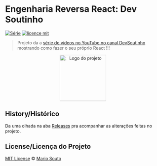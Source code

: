 # Engenharia Reversa React: Dev Soutinho 

[![Série](https://img.shields.io/badge/DevSoutinho-EngenhariaReversaReact-orange)](https://www.youtube.com/watch?v=jOAU81jdi-c&list=PLTcmLKdIkOWmeNferJ292VYKBXydGeDej)
[![licence mit](https://img.shields.io/badge/licence-MIT-blue.svg)](https://github.com/afonsopacifer/open-source-boilerplate/blob/master/LICENSE.md)

> Projeto da a [série de vídeos no YouTube no canal DevSoutinho](https://www.youtube.com/watch?v=c8mVlakBESE&list=PLTcmLKdIkOWlpvlk5vHaCxwlobqLvcPq6) mostrando como fazer o seu próprio React !!!

<p align="center">
  <img alt="Logo do projeto" width="150px" src="https://upload.wikimedia.org/wikipedia/commons/4/47/React.svg" />
</p>


## History/Histórico
Da uma olhada na aba [Releases](https://github.com/omariosouto/engenharia-reversa-react/releases) pra acompanhar as alterações feitas no projeto.

## License/Licença do Projeto
[MIT License](./LICENSE) © [Mario Souto](http://mariosouto.com/)
